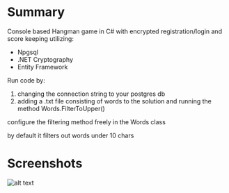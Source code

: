 # Summary
Console based Hangman game in C# with encrypted registration/login and score keeping utilizing:
- Npgsql
- .NET Cryptography
- Entity Framework

Run code by:
1. changing the connection string to your postgres db
2. adding a .txt file consisting of words to the solution and running the method Words.FilterToUpper()

configure the filtering method freely in the Words class

by default it filters out words under 10 chars

# Screenshots

![alt text](https://i.imgur.com/FzPuVCF.jpeg)
